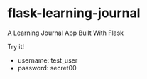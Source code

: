 # flask-learning-journal

A Learning Journal App Built With Flask

Try it!

- username: test_user
- password: secret00
